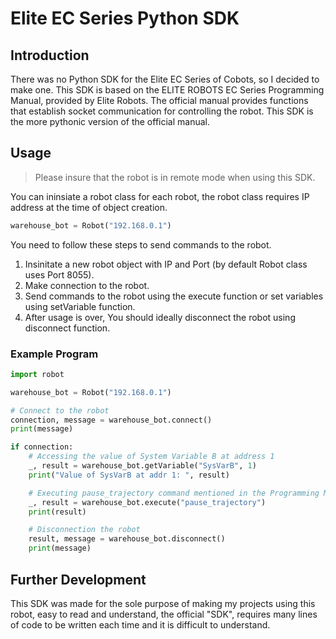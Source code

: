 # Elite EC Series Python SDK

## Introduction
There was no Python SDK for the Elite EC Series of Cobots, so I decided to make one. This SDK is based on the ELITE ROBOTS EC Series Programming Manual, provided by Elite Robots. The official manual provides functions that establish socket communication for controlling the robot. This SDK is the more pythonic version of the official manual.

## Usage
> Please insure that the robot is in remote mode when using this SDK.

You can ininsiate a robot class for each robot, the robot class requires IP address at the time of object creation.

```python
warehouse_bot = Robot("192.168.0.1")
```

You need to follow these steps to send commands to the robot.
1. Insinitate a new robot object with IP and Port (by default Robot class uses Port 8055).
2. Make connection to the robot.
3. Send commands to the robot using the execute function or set variables using setVariable function.
4. After usage is over, You should ideally disconnect the robot using disconnect function.

### Example Program

```python
import robot

warehouse_bot = Robot("192.168.0.1")

# Connect to the robot
connection, message = warehouse_bot.connect()
print(message)

if connection:
    # Accessing the value of System Variable B at address 1
    _, result = warehouse_bot.getVariable("SysVarB", 1)
    print("Value of SysVarB at addr 1: ", result)

    # Executing pause_trajectory command mentioned in the Programming Manual
    _, result = warehouse_bot.execute("pause_trajectory")
    print(result)

    # Disconnection the robot
    result, message = warehouse_bot.disconnect()
    print(message)
```

## Further Development
This SDK was made for the sole purpose of making my projects using this robot, easy to read and understand, the official "SDK", requires many lines of code to be written each time and it is difficult to understand.
